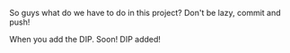 So guys what do we have to do in this project?
Don't be lazy, commit and push!

When you add the DIP. 
Soon! 
DIP added!

